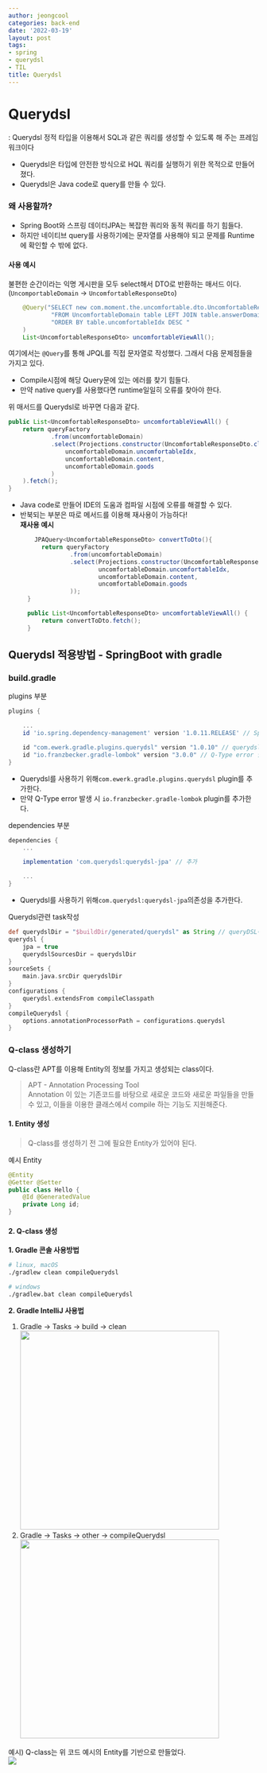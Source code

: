 ```yaml
---
author: jeongcool
categories: back-end
date: '2022-03-19'
layout: post
tags:
- spring
- querydsl
- TIL
title: Querydsl
---
```


# Querydsl
: Querydsl 정적 타입을 이용해서 SQL과 같은 쿼리를 생성할 수 있도록 해 주는 프레임워크이다
- Querydsl은 타입에 안전한 방식으로 HQL 쿼리를 실행하기 위한 목적으로 만들어졌다.
- Querydsl은 Java code로 query를 만들 수 있다.

### 왜 사용할까?
- Spring Boot와 스프링 데이터JPA는 복잡한 쿼리와 동적 쿼리를 하기 힘들다.
- 하지만 네이티브 query를 사용하기에는 문자열를 사용해야 되고 문제를 Runtime에 확인할 수 밖에 없다.

#### 사용 예시
불편한 순간이라는 익명 게시판을 모두 select해서 DTO로 반환하는 매서드 이다. (`UncomportableDomain` &rarr; `UncomfortableResponseDto`)
```java
    @Query("SELECT new com.moment.the.uncomfortable.dto.UncomfortableResponseDto(table.uncomfortableIdx, table.content, table.goods, answer)" +
            "FROM UncomfortableDomain table LEFT JOIN table.answerDomain answer " +
            "ORDER BY table.uncomfortableIdx DESC "
    )
    List<UncomfortableResponseDto> uncomfortableViewAll();
```
여기에서는 `@Query`를 통해 JPQL를 직접 문자열로 작성했다. 그래서 다음 문제점들을 가지고 있다.
- Compile시점에 해당 Query문에 있는 에러를 찾기 힘들다.
- 만약 native query를 사용했다면 runtime일일히 오류를 찾아야 한다.

위 매서드를 Querydsl로 바꾸면 다음과 같다.
```java
public List<UncomfortableResponseDto> uncomfortableViewAll() {
    return queryFactory
            .from(uncomfortableDomain)
            .select(Projections.constructor(UncomfortableResponseDto.class, // 생성자를 통해 DTO로 select한다.
                uncomfortableDomain.uncomfortableIdx,
                uncomfortableDomain.content,
                uncomfortableDomain.goods
            )
    ).fetch();
}
```
- Java code로 만들어 IDE의 도움과 컴파일 시점에 오류를 해결할 수 있다.
- 반북되는 부분은 따로 메서드를 이용해 재사용이 가능하다!  
  **재사용 예시**
  ```java
      JPAQuery<UncomfortableResponseDto> convertToDto(){
        return queryFactory
                .from(uncomfortableDomain)
                .select(Projections.constructor(UncomfortableResponseDto.class, // 생성자를 통해 DTO로 select한다.
                        uncomfortableDomain.uncomfortableIdx,
                        uncomfortableDomain.content,
                        uncomfortableDomain.goods
                ));
    }

    public List<UncomfortableResponseDto> uncomfortableViewAll() {
        return convertToDto.fetch();
    }

  ```

## Querydsl 적용방법 - SpringBoot with gradle
### build.gradle
plugins 부분
```groovy
plugins {

    ...
    id 'io.spring.dependency-management' version '1.0.11.RELEASE' // Spring프로젝트의 의존성을 관리한다.

    id "com.ewerk.gradle.plugins.querydsl" version "1.0.10" // querydsl plugin
    id "io.franzbecker.gradle-lombok" version "3.0.0" // Q-Type error 발생 시 추가
}
```
- Querydsl를 사용하기 위해`com.ewerk.gradle.plugins.querydsl` plugin를 추가한다.
- 만약 Q-Type error 발생 시 `io.franzbecker.gradle-lombok` plugin를 추가한다.

dependencies 부분
```groovy
dependencies {
    ...

    implementation 'com.querydsl:querydsl-jpa' // 추가

    ...
}
```
- Querydsl를 사용하기 위해`com.querydsl:querydsl-jpa`의존성을 추가한다.

Querydsl관련 task작성
```groovy
def querydslDir = "$buildDir/generated/querydsl" as String // queryDSL이 생성하는 QClass 경로 설정
querydsl {
    jpa = true
    querydslSourcesDir = querydslDir
}
sourceSets {
    main.java.srcDir querydslDir
}
configurations {
    querydsl.extendsFrom compileClasspath
}
compileQuerydsl {
    options.annotationProcessorPath = configurations.querydsl
}
```
### Q-class 생성하기
Q-class란 APT를 이용해 Entity의 정보를 가지고 생성되는 class이다.

> APT - Annotation Processing Tool  
> Annotation 이 있는 기존코드를 바탕으로 새로운 코드와 새로운 파일들을 만들 수 있고, 이들을 이용한 클래스에서 compile 하는 기능도 지원해준다.

#### 1. Entity 생성
> Q-class를 생성하기 전 그에 필요한 Entity가 있어야 된다.

예시 Entity
```java
@Entity
@Getter @Setter
public class Hello {
    @Id @GeneratedValue
    private Long id;
}
```

#### 2. Q-class 생성
**1. Gradle 콘솔 사용방법**
```sh
# linux, macOS
./gradlew clean compileQuerydsl

# windows
./gradlew.bat clean compileQuerydsl
```

**2. Gradle IntelliJ 사용법**
1. Gradle &rarr; Tasks &rarr; build &rarr; clean  
   <img width=400 src="/assets/images/posts/back-end/gradle-clean.png">
2. Gradle &rarr; Tasks &rarr; other &rarr; compileQuerydsl  
   <img width="400" src="/assets/images/posts/back-end/create-qclass.png">

예시) Q-class는 위 코드 예시의 Entity를 기반으로 만들었다.  
<img src="/assets/images/posts/back-end/q-class-generate-ex.png">